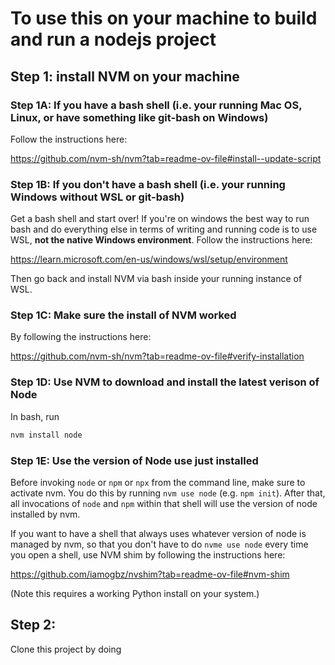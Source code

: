 # To use this on your machine to build and run a nodejs project

## Step 1: install NVM on your machine

### Step 1A: If you have a bash shell (i.e. your running Mac OS, Linux, or have something like git-bash on Windows)

Follow the instructions here:

https://github.com/nvm-sh/nvm?tab=readme-ov-file#install--update-script

### Step 1B: If you don't have a bash shell (i.e. your running Windows without WSL or git-bash)

Get a bash shell and start over! If you're on windows the best way to run bash and do everything else in terms of writing and running code is to use WSL, **not the native Windows environment**. Follow the instructions here:

https://learn.microsoft.com/en-us/windows/wsl/setup/environment

Then go back and install NVM via bash inside your running instance of WSL.

### Step 1C: Make sure the install of NVM worked

By following the instructions here:

https://github.com/nvm-sh/nvm?tab=readme-ov-file#verify-installation

### Step 1D: Use NVM to download and install the latest verison of Node

In bash, run

```bash
nvm install node
```

### Step 1E: Use the version of Node use just installed

Before invoking `node` or `npm` or `npx` from the command line, make sure to activate nvm. You do this by running `nvm use node` (e.g. `npm init`). After that, all invocations of `node` and `npm` within that shell will use the version of node installed by nvm.

If you want to have a shell that always uses whatever version of node is managed by nvm, so that you don't have to do `nvme use node` every time you open a shell, use NVM shim by following the instructions here:

https://github.com/iamogbz/nvshim?tab=readme-ov-file#nvm-shim

(Note this requires a working Python install on your system.)

## Step 2:

Clone this project by doing
